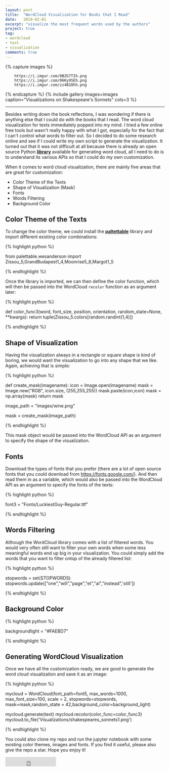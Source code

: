 ```yaml
---
layout: post
title:  "WordCloud Visualization for Books that I Read"
date:   2019-02-01
excerpt: "visualize the most frequent words used by the authors"
project: true
tag:
- wordcloud 
- text
- visualization
comments: true
---
```


{% capture images %}

        https://i.imgur.com/0BZG7TIh.png
        https://i.imgur.com/06Ky95Eh.png	
        https://i.imgur.com/zz4B1Ohh.png

{% endcapture %}
{% include gallery images=images caption="Visualizations on Shakespeare's Sonnets" cols=3 %}

---
     
Besides writing down the book reflections, I was wondering if there is anything else that I could do with the books that I read. The word cloud visualization for texts immediately popped into my mind. I tried a few online free tools but wasn't really happy with what I got, especially for the fact that I can't control what words to filter out. So I decided to do some research online and see if I could write my own script to generate the visualization. It turned out that it was not difficult at all because there is already an open source Python <a href="https://github.com/amueller/word_cloud"><b>library</b></a> available for generating word cloud, all I need to do is to understand its various APIs so that I could do my own customization. 

When it comes to word cloud visualization, there are mainly five areas that are great for customization:

* Color Theme of the Texts
* Shape of Visualization (Mask)
* Fonts
* Words Filtering
* Background Color

## Color Theme of the Texts

To change the color theme, we could install the <a href="https://jiffyclub.github.io/palettable/"><b>paltettable</b></a> library and import different existing color combinations:

{% highlight python %}

from palettable.wesanderson import Zissou_5,GrandBudapest1_4,Moonrise5_6,Margot1_5

{% endhighlight %} 

Once the library is imported, we can then define the color function, which will then be passed into the WordCloud `recolor` function as an argument later:

{% highlight python %}

def color_func3(word, font_size, position, orientation, random_state=None, **kwargs):
    return tuple(Zissou_5.colors[random.randint(1,4)])

{% endhighlight %}

## Shape of Visualization

Having the visualization always in a rectangle or square shape is kind of boring, we would want the visualization to go into any shape that we like. Again, achieving that is simple:

{% highlight python %}

def create_mask(imagename):
    icon = Image.open(imagename)
    mask = Image.new("RGB", icon.size, (255,255,255))
    mask.paste(icon,icon)
    mask = np.array(mask)
    return mask

image_path = "images/wine.png"

mask = create_mask(image_path)

{% endhighlight %}

This mask object would be passed into the WordCloud API as an argument to specify the shape of the visualization.

## Fonts

Download the types of fonts that you prefer (there are a lot of open source fonts that you could download from https://fonts.google.com/). And then read them in as a variable, which would also be passed into the WordCloud API as an argument to specify the fonts of the texts:

{% highlight python %}

font3 = "Fonts/LuckiestGuy-Regular.ttf"

{% endhighlight %}

## Words Filtering

Although the WordCloud library comes with a list of filtered words. You would very often still want to filter your own words when some less meaningful words end up big in your visualization. You could simply add the words that you want to filter ontop of the already filtered list:

{% highlight python %}

stopwords = set(STOPWORDS)
stopwords.update(["one","will","page","et","al","instead",'still'])

{% endhighlight %}

## Background Color

{% highlight python %}

backgroundlight = "#FAEBD7"

{% endhighlight %}

## Generating WordCloud Visualization

Once we have all the customization ready, we are good to generate the word cloud visualization and save it as an image:

{% highlight python %}


mycloud = WordCloud(font_path=font5, max_words=1000, max_font_size=100, scale = 2, 
                    stopwords=stopwords, mask=mask,random_state = 42,background_color=background_light)

mycloud.generate(text)
mycloud.recolor(color_func=color_func3)
mycloud.to_file('Visualizations/shakespeares_sonnets1.png')

{% endhighlight %}

You could also clone my repo and run the jupyter notebook with some existing color themes, images and fonts. If you find it useful, please also give the repo a star. Hope you enjoy it!


<iframe src="https://ghbtns.com/github-btn.html?user=Ming0217&repo=WordCloud_Visualization&type=star&count=true&size=large" frameborder="0" scrolling="0" width="160px" height="30px"></iframe>    
      



